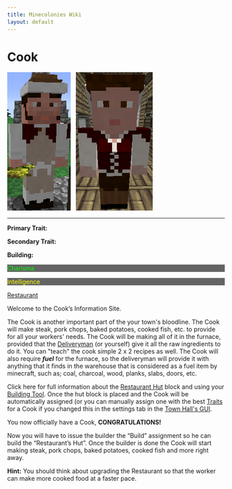 ```yaml
---
title: Minecolonies Wiki
layout: default
---
```

# Cook

<div class="infobox box text-center">
<img src="../../assets/images/workers/Baker_M.png" alt="Cook Male" />&nbsp;&nbsp;&nbsp;<img src="../../assets/images/workers/Baker_F.png" alt="Cook Female" />
<hr />
  <div class="row section-text text-left">
    <div class="col">
      <p><strong>Primary Trait:</strong></p>
      <p><strong>Secondary Trait:</strong></p>
      <p><strong>Building:</strong></p>
    </div>
    <div class="col">
      <p style="background-color:rgb(100, 100, 100); color:rgb(0, 255, 0);">Charisma</p>
      <p style="background-color:rgb(100, 100, 100); color:rgb(255, 255, 0);">Intelligence</p>
      <p><a href="../buildings/restaurant">Restaurant</a></p>
    </div>
  </div>
</div>

Welcome to the Cook’s Information Site.

The Cook is another important part of the your town's bloodline. The Cook will make steak, pork chops, baked potatoes, cooked fish, etc. to provide for all your workers' needs. The Cook will be making all of it in the furnace, provided that the [Deliveryman](../workers/deliveryman) (or yourself) give it all the raw ingredients to do it. You can "teach" the cook simple 2 x 2 recipes as well. The Cook will also require **_fuel_** for the furnace, so the deliveryman will provide it with anything that it finds in the warehouse that is considered as a fuel item by minecraft, such as; coal, charcoal, wood, planks, slabs, doors, etc.

Click here for full information about the [Restaurant Hut](../buildings/restaurant) block and using your [Building Tool](../items/buildingtool). Once the hut block is placed and the Cook will be automatically assigned (or you can manually assign one with the best [Traits](../systems/workerinfo) for a Cook if you changed this in the settings tab in the [Town Hall's GUI](../../source/buildings/townhall).

You now officially have a Cook, **CONGRATULATIONS!**

Now you will have to issue the builder the “Build” assignment so he can build the “Restaurant’s Hut”. Once the builder is done the Cook will start making steak, pork chops, baked potatoes, cooked fish and more right away.

**Hint:** You should think about upgrading the Restaurant so that the worker can make more cooked food at a faster pace.
